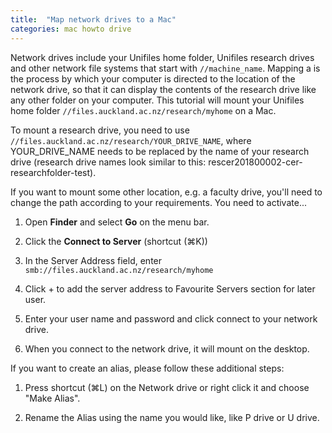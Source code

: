```yaml
---
title:  "Map network drives to a Mac"
categories: mac howto drive
---
```


Network drives include your Unifiles home folder, Unifiles research drives and other network file systems that start with `//machine_name`.
Mapping a is the process by which your computer is directed to the location of the network drive, so that it can display the contents of the research drive like any other folder on your computer.
This tutorial will mount your Unifiles home folder `//files.auckland.ac.nz/research/myhome` on a Mac.

To mount a research drive, you need to use `//files.auckland.ac.nz/research/YOUR_DRIVE_NAME`, where YOUR_DRIVE_NAME needs to be replaced by the name of your research drive (research drive names look similar to this: rescer201800002-cer-researchfolder-test).

If you want to mount some other location, e.g. a faculty drive, you'll need to change the path according to your requirements.
You need to activate...
1. Open **Finder** and select **Go** on the menu bar.

2. Click the **Connect to Server** (shortcut (⌘K))

3. In the Server Address field, enter `smb://files.auckland.ac.nz/research/myhome`

4. Click + to add the server address to Favourite Servers section for later user.

5. Enter your user name and password and click connect to your network drive.

6. When you connect to the network drive, it will mount on the desktop.

If you want to create an alias, please follow these additional steps:

1. Press shortcut (⌘L) on the Network drive or right click it and choose "Make Alias".

2. Rename the Alias using the name you would like, like P drive or U drive.
